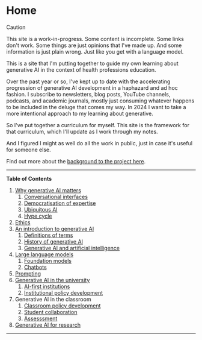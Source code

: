 # Home


> [!Caution]
> This site is a work-in-progress. Some content is incomplete. Some links don't work. Some things are just opinions that I've made up. And some information is just plain wrong. Just like you get with a language model.

This is a site that I'm putting together to guide my own learning about generative AI in the context of health professions education.

Over the past year or so, I've kept up to date with the accelerating progression of generative AI development in a haphazard and ad hoc fashion. I subscribe to newsletters, blog posts, YouTube channels, podcasts, and academic journals, mostly just consuming whatever happens to be included in the deluge that comes my way. In 2024 I want to take a more intentional approach to my learning about generative.

So I've put together a curriculum for myself. This site is the framework for that curriculum, which I'll update as I work through my notes.

And I figured I might as well do all the work in public, just in case it's useful for someone else.

Find out more about the [background to the project here](./about.md).

---

**Table of Contents**
1. [Why generative AI matters](./matters.md)
	1. [Conversational interfaces](./conversational-ui.md)
	2. [Democratisation of expertise](./expertise.md)
	3. [Ubiquitous AI](./ubiquitous.md)
	4. [Hype cycle](./hype.md)
2. [Ethics](ethics.md)
3. [An introduction to generative AI](./introduction.md)
   1. [Definitions of terms](./definitions.md)
   2. [History of generative AI](./history.md)
   3. [Generative AI and artificial intelligence](ai.md)
4. [Large language models](./llms.md)
	1. [Foundation models](./foundation.md)
	2. [Chatbots](./chatbots.md)
5. [Prompting](./prompting.md)
6. [Generative AI in the university](./university.md)
	1. [AI-first institutions](./ai-first.md)
	2. [Institutional policy development](./institutional-policy.md)
7. Generative AI in the classroom
	1. [Classroom policy development](./classroom-policy.md)
	2. [Student collaboration](./student-collaboration.md)
	3. [Assesssment](./assessment.md)
8. [Generative AI for research](./research.md)

---
